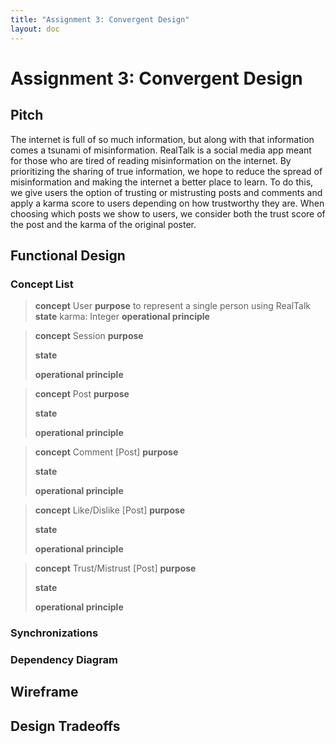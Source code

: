 ```yaml
---
title: "Assignment 3: Convergent Design"
layout: doc
---
```


# Assignment 3: Convergent Design

## Pitch
The internet is full of so much information, but along with that information comes a tsunami of misinformation. RealTalk is a social media app meant for those who are tired of reading misinformation on the internet. By prioritizing the sharing of true information, we hope to reduce the spread of misinformation and making the internet a better place to learn. To do this, we give users the option of trusting or mistrusting posts and comments and apply a karma score to users depending on how trustworthy they are. When choosing which posts we show to users, we consider both the trust score of the post and the karma of the original poster. 

## Functional Design

### Concept List

>**concept** User
>**purpose**
> to represent a single person using RealTalk
>**state**
> karma: Integer
>**operational principle**

>**concept** Session
>**purpose**
>
>**state**
>
>**operational principle**

>**concept** Post
>**purpose**
>
>**state**
>
>**operational principle**

>**concept** Comment \[Post]
>**purpose**
>
>**state**
>
>**operational principle**

>**concept** Like/Dislike \[Post]
>**purpose**
>
>**state**
>
>**operational principle**

>**concept** Trust/Mistrust \[Post]
>**purpose**
>
>**state**
>
>**operational principle**

### Synchronizations

### Dependency Diagram

## Wireframe

## Design Tradeoffs